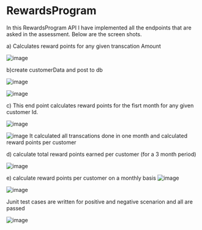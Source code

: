 # RewardsProgram

In this RewardsProgram API I have implemented all the  endpoints that are asked in the assessment. Below are the screen shots.

a) Calculates reward points for any given transcation Amount

![image](https://user-images.githubusercontent.com/115841974/211179475-f9d1eb50-205d-4765-95b3-97028131bcd1.png)

b)create customerData and post to db 

![image](https://user-images.githubusercontent.com/115841974/211179566-04b28fc3-f79d-49c6-a956-75370a574b4d.png)

![image](https://user-images.githubusercontent.com/115841974/211179574-c3dfd73f-bf8f-4b90-8d27-1fba6f9e1ad0.png)

c) This end point calculates reward points for the fisrt month for any given customer Id.

![image](https://user-images.githubusercontent.com/115841974/211179653-7d2c818b-a6f0-444c-9b2b-55f93a96049a.png)

![image](https://user-images.githubusercontent.com/115841974/211179662-b8ed3b31-8224-4e80-93e9-0696e58a93b6.png)
It calculated all transcations done in one month and calculated reward points per customer 

d) calculate total reward points earned per customer (for a 3 month period)

![image](https://user-images.githubusercontent.com/115841974/211179743-b93b441b-e1ce-4e7c-a06a-68b3c57b1567.png)

e) calculate reward points per customer on a monthly basis 
![image](https://user-images.githubusercontent.com/115841974/211179888-e2e619e8-64f0-4fc8-b117-001b7801bd1b.png)

![image](https://user-images.githubusercontent.com/115841974/211179892-d1a52455-3ced-47cd-a3d7-415ddfcb30d4.png)

Junit test cases are written for positive and negative scenarion and all are passed

![image](https://user-images.githubusercontent.com/115841974/211179934-01558334-5bd7-4aef-bf13-7571ab997bea.png)



